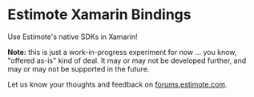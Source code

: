 # Estimote Xamarin Bindings

Use Estimote's native SDKs in Xamarin!

**Note:** this is just a work-in-progress experiment for now … you know, "offered as-is" kind of deal. It may or may not be developed further, and may or may not be supported in the future.

Let us know your thoughts and feedback on [forums.estimote.com][forums].

[forums]: https://forums.estimote.com

